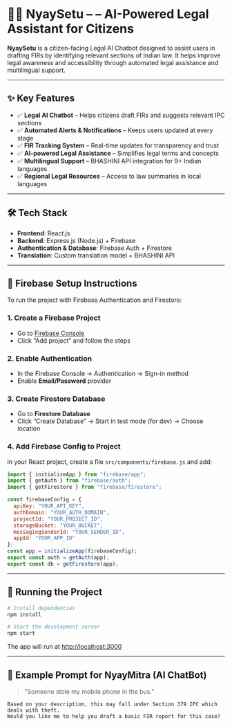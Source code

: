 # 🧑‍⚖️ NyaySetu – – AI-Powered Legal Assistant for Citizens

**NyaySetu** is a citizen-facing Legal AI Chatbot designed to assist users in drafting FIRs by identifying relevant sections of Indian law. It helps improve legal awareness and accessibility through automated legal assistance and multilingual support.

---

## ✨ Key Features

- ✅ **Legal AI Chatbot** – Helps citizens draft FIRs and suggests relevant IPC sections
- ✅ **Automated Alerts & Notifications** – Keeps users updated at every stage
- ✅ **FIR Tracking System** – Real-time updates for transparency and trust
- ✅ **AI-powered Legal Assistance** – Simplifies legal terms and concepts
- ✅ **Multilingual Support** – BHASHINI API integration for 9+ Indian languages
- ✅ **Regional Legal Resources** – Access to law summaries in local languages

---

## 🛠️ Tech Stack

- **Frontend**: React.js 
- **Backend**:  Express.js (Node.js) + Firebase 
- **Authentication & Database**: Firebase Auth + Firestore
- **Translation**: Custom translation model + BHASHINI API

---

## 🔐 Firebase Setup Instructions

To run the project with Firebase Authentication and Firestore:

### 1. Create a Firebase Project

- Go to [Firebase Console](https://console.firebase.google.com/)
- Click “Add project” and follow the steps

### 2. Enable Authentication

- In the Firebase Console → Authentication → Sign-in method
- Enable **Email/Password** provider

### 3. Create Firestore Database

- Go to **Firestore Database**
- Click “Create Database” → Start in test mode (for dev) → Choose location

### 4. Add Firebase Config to Project

In your React project, create a file `src/components/firebase.js` and add:

```js
import { initializeApp } from "firebase/app";
import { getAuth } from "firebase/auth";
import { getFirestore } from "firebase/firestore";

const firebaseConfig = {
  apiKey: "YOUR_API_KEY",
  authDomain: "YOUR_AUTH_DOMAIN",
  projectId: "YOUR_PROJECT_ID",
  storageBucket: "YOUR_BUCKET",
  messagingSenderId: "YOUR_SENDER_ID",
  appId: "YOUR_APP_ID"
};
const app = initializeApp(firebaseConfig);
export const auth = getAuth(app);
export const db = getFirestore(app);
```

---

## 🚀 Running the Project

```bash
# Install dependencies
npm install

# Start the development server
npm start
```

The app will run at [http://localhost:3000](http://localhost:3000)

---

## 🤖 Example Prompt for NyayMitra (AI ChatBot)

> "Someone stole my mobile phone in the bus."

```vbnet
Based on your description, this may fall under Section 379 IPC which deals with theft.  
Would you like me to help you draft a basic FIR report for this case?
```

